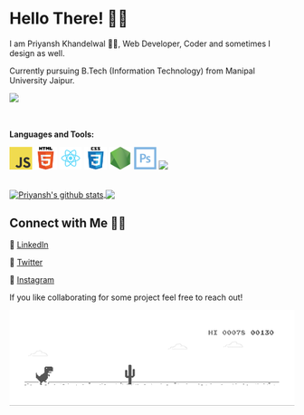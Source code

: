 # Hello There! 👋🏻

I am Priyansh Khandelwal 👨‍💻, Web Developer, Coder and sometimes I design as well.

Currently pursuing B.Tech (Information Technology) from Manipal University Jaipur.
<br />


![](https://komarev.com/ghpvc/?username=priyanshk20&color=red)

<br />


**Languages and Tools:**  

<code><img height="40" src="https://raw.githubusercontent.com/github/explore/80688e429a7d4ef2fca1e82350fe8e3517d3494d/topics/javascript/javascript.png"></code>
<code><img height="40" src="https://raw.githubusercontent.com/github/explore/80688e429a7d4ef2fca1e82350fe8e3517d3494d/topics/html/html.png"></code>
<code><img height="40" src="https://raw.githubusercontent.com/github/explore/80688e429a7d4ef2fca1e82350fe8e3517d3494d/topics/react/react.png"></code>
<code><img height="40" src="https://raw.githubusercontent.com/github/explore/80688e429a7d4ef2fca1e82350fe8e3517d3494d/topics/css/css.png"></code>
<code><img height="40" src="https://raw.githubusercontent.com/github/explore/80688e429a7d4ef2fca1e82350fe8e3517d3494d/topics/nodejs/nodejs.png"></code>
<code><img height="40" src="https://raw.githubusercontent.com/devicons/devicon/master/icons/photoshop/photoshop-line.svg"></code> 
<code><img height="40" src="https://cdn.worldvectorlogo.com/logos/adobe-xd.svg"></code> 

<br />


<a href="https://github.com/anuraghazra/github-readme-stats">
  <img align="center" src="https://github-readme-stats.vercel.app/api?username=priyanshk20&show_icons=true&theme=synthwave&count_private=true&include_all_commits=true" alt="Priyansh's github stats" />
</a>
<a href="https://github.com/anuraghazra/github-readme-stats">
  <!-- Change the `github-readme-stats.anuraghazra1.vercel.app` to `github-readme-stats.vercel.app`  -->
  <img align="center" src="https://github-readme-stats.anuraghazra1.vercel.app/api/top-langs/?username=priyanshk20&layout=compact&theme=material-synthwave" />
</a>



## Connect with Me 🤝🏻

🎇 [LinkedIn](https://www.linkedin.com/in/priyansh-khandelwal-34867b188/)
 
🎇 [Twitter](https://twitter.com/priyanshk20)
 
🎇 [Instagram](https://www.instagram.com/ipriyanshk/)

If you like collaborating for some project feel free to reach out! 

 ![Dino](https://raw.githubusercontent.com/priyanshk20/priyanshk20/master/dino.gif)
 

